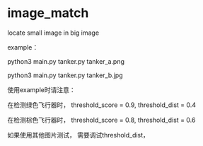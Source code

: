 # image_match
locate small image in big image

example：

python3 main.py tanker.py tanker_a.png

python3 main.py tanker.py tanker_b.jpg

使用example时请注意：

在检测绿色飞行器时， threshold_score = 0.9, threshold_dist = 0.4

在检测棕色飞行器时， threshold_score = 0.8, threshold_dist = 0.6

如果使用其他图片测试， 需要调试threshold_dist，
